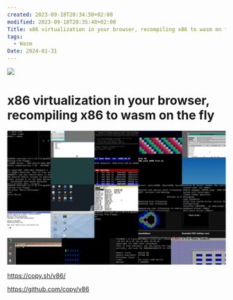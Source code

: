 ```yaml
---
created: 2023-09-18T20:34:50+02:00
modified: 2023-09-18T20:35:48+02:00
Title: x86 virtualization in your browser, recompiling x86 to wasm on the fly
tags:
  - Wasm
Date: 2024-01-31
---
```


![](20240131150049_wasmrecompile.png)

# x86 virtualization in your browser, recompiling x86 to wasm on the fly



![](../_asset/screenshot.png)


https://copy.sh/v86/

https://github.com/copy/v86


